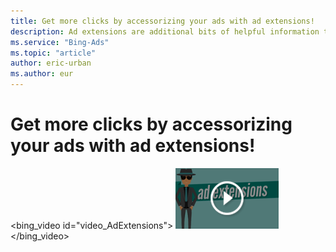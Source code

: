 ```yaml
---
title: Get more clicks by accessorizing your ads with ad extensions!
description: Ad extensions are additional bits of helpful information that appear right in your ads. They make ads stand out and give potential customers more reasons to click on them. (English only)
ms.service: "Bing-Ads"
ms.topic: "article"
author: eric-urban
ms.author: eur
---
```


# Get more clicks by accessorizing your ads with ad extensions!

<bing_video id="video_AdExtensions">
    ![Get more clicks by accessorizing your ads with ad extensions!](../images/BA_VideoThumb_AdExtensions.png)
  </bing_video>


